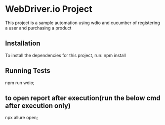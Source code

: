 # WebDriver.io Project

This project is a sample automation using wdio and cucumber of registering a user and purchasing a product

## Installation

To install the dependencies for this project, run: npm install

## Running Tests

npm run wdio;

## to open report after execution(run the below cmd after execution only)

npx allure open;

